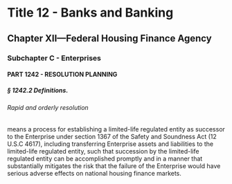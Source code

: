 
# Title 12 - Banks and Banking
## Chapter XII—Federal Housing Finance Agency
### Subchapter C - Enterprises
#### PART 1242 - RESOLUTION PLANNING
##### § 1242.2 Definitions.
###### Rapid and orderly resolution

means a process for establishing a limited-life regulated entity as successor to the Enterprise under section 1367 of the Safety and Soundness Act (12 U.S.C 4617), including transferring Enterprise assets and liabilities to the limited-life regulated entity, such that succession by the limited-life regulated entity can be accomplished promptly and in a manner that substantially mitigates the risk that the failure of the Enterprise would have serious adverse effects on national housing finance markets.
